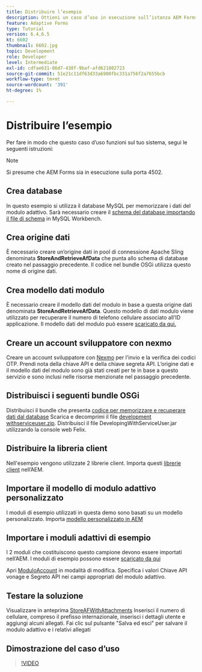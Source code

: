 ```yaml
---
title: Distribuire l’esempio
description: Ottieni un caso d’uso in esecuzione sull’istanza AEM Forms locale
feature: Adaptive Forms
type: Tutorial
version: 6.4,6.5
kt: 6602
thumbnail: 6602.jpg
topic: Development
role: Developer
level: Intermediate
exl-id: cdfae631-86d7-438f-9baf-afd621802723
source-git-commit: 51e21c11df63d33a6900fbc331a756f2a7655bcb
workflow-type: tm+mt
source-wordcount: '391'
ht-degree: 1%

---
```


# Distribuire l’esempio

Per fare in modo che questo caso d’uso funzioni sul tuo sistema, segui le seguenti istruzioni:

>[!NOTE]
>Si presume che AEM Forms sia in esecuzione sulla porta 4502.


## Crea database

In questo esempio si utilizza il database MySQL per memorizzare i dati del modulo adattivo. Sarà necessario creare il [schema del database importando il file di schema](assets/data-base-schema.sql) in MySQL Workbench.

## Crea origine dati

È necessario creare un’origine dati in pool di connessione Apache Sling denominata **StoreAndRetrieveAfData** che punta allo schema di database creato nel passaggio precedente. Il codice nel bundle OSGi utilizza questo nome di origine dati.

## Crea modello dati modulo

È necessario creare il modello dati del modulo in base a questa origine dati denominata **StoreAndRetrieveAfData**. Questo modello di dati modulo viene utilizzato per recuperare il numero di telefono cellulare associato all’ID applicazione. Il modello dati del modulo può essere [scaricato da qui.](assets/2-Factor-Authentication-DataSource-and-FDM.zip)

## Creare un account sviluppatore con nexmo

Creare un account sviluppatore con [Nexmo](https://dashboard.nexmo.com/) per l&#39;invio e la verifica dei codici OTP. Prendi nota della chiave API e della chiave segreta API. L’origine dati e il modello dati del modulo sono già stati creati per te in base a questo servizio e sono inclusi nelle risorse menzionate nel passaggio precedente.

## Distribuisci i seguenti bundle OSGi

Distribuisci il bundle che presenta [codice per memorizzare e recuperare dati dal database](assets/SaveAndResume.core-1.0.0-SNAPSHOT.jar)
Scarica e decomprimi il file [development withserviceuser.zip](https://experienceleague.adobe.com/docs/experience-manager-learn/assets/developingwithserviceuser.zip).
Distribuisci il file DevelopingWithServiceUser.jar utilizzando la console web Felix.

## Distribuire la libreria client

Nell&#39;esempio vengono utilizzate 2 librerie client. Importa questi [librerie client](assets/store-af-with-attachments-client-lib.zip) nell’AEM.

## Importare il modello di modulo adattivo personalizzato

I moduli di esempio utilizzati in questa demo sono basati su un modello personalizzato. Importa [modello personalizzato in AEM](assets/custom-template-with-page-component.zip)

## Importare i moduli adattivi di esempio

I 2 moduli che costituiscono questo campione devono essere importati nell’AEM. I moduli di esempio possono essere [scaricato da qui](assets/sample-forms.zip)

Apri [ModuloAccount](http://localhost:4502/editor.html/content/forms/af/myaccountform.html) in modalità di modifica. Specifica i valori Chiave API vonage e Segreto API nei campi appropriati del modulo adattivo.

## Testare la soluzione

Visualizzare in anteprima [StoreAFWithAttachments](http://localhost:4502/content/dam/formsanddocuments/storeafwithattachments/jcr:content?wcmmode=disabled)
Inserisci il numero di cellulare, compreso il prefisso internazionale, inserisci i dettagli utente e aggiungi alcuni allegati. Fai clic sul pulsante &quot;Salva ed esci&quot; per salvare il modulo adattivo e i relativi allegati


## Dimostrazione del caso d’uso

>[!VIDEO](https://video.tv.adobe.com/v/327122?quality=12&learn=on)
